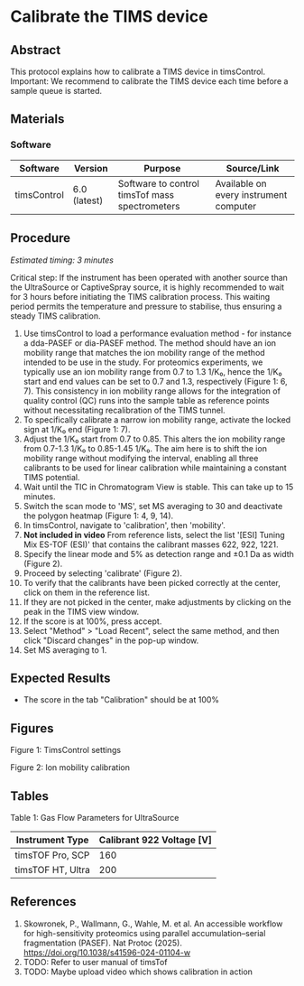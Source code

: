 # Calibrate the TIMS device


## Abstract
This protocol explains how to calibrate a TIMS device in timsControl.
Important: We recommend to calibrate the TIMS device each time before a sample queue is started.


## Materials

### Software
| Software | Version | Purpose | Source/Link |
|----------|---------|---------|------------|
| timsControl | 6.0 (latest) | Software to control timsTof mass spectrometers | Available on every instrument computer |


## Procedure
*Estimated timing: 3 minutes*

Critical step: If the instrument has been operated with another source than the UltraSource or CaptiveSpray source, it is highly recommended to wait for 3 hours before initiating the TIMS calibration process. This waiting period permits the temperature and pressure to stabilise, thus ensuring a steady TIMS calibration.
1. Use timsControl to load a performance evaluation method - for instance a dda-PASEF or dia-PASEF method. The method should have an ion mobility range that matches the ion mobility range of the method intended to be use in the study. For proteomics experiments, we typically use an ion mobility range from 0.7 to 1.3 1/K₀, hence the 1/K₀ start and end values can be set to 0.7 and 1.3, respectively (Figure 1: 6, 7). This consistency in ion mobility range allows for the integration of quality control (QC) runs into the sample table as reference points without necessitating recalibration of the TIMS tunnel.
2. To specifically calibrate a narrow ion mobility range, activate the locked sign at 1/K₀ end (Figure 1: 7).
3. Adjust the 1/K₀ start from 0.7 to 0.85. This alters the ion mobility range from 0.7-1.3 1/K₀ to 0.85-1.45 1/K₀. The aim here is to shift the ion mobility range without modifying the interval, enabling all three calibrants to be used for linear calibration while maintaining a constant TIMS potential.
4. Wait until the TIC in Chromatogram View is stable. This can take up to 15 minutes.
5. Switch the scan mode to 'MS', set MS averaging to 30 and deactivate the polygon heatmap (Figure 1: 4, 9, 14).
6. In timsControl, navigate to 'calibration', then 'mobility'.
7. **Not included in video** From reference lists, select the list '[ESI] Tuning Mix ES-TOF (ESI)' that contains the calibrant masses 622, 922, 1221.
8. Specify the linear mode and 5% as detection range and ±0.1 Da as width (Figure 2).
9. Proceed by selecting 'calibrate' (Figure 2).
10. To verify that the calibrants have been picked correctly at the center, click on them in the reference list.
11. If they are not picked in the center, make adjustments by clicking on the peak in the TIMS view window.
12. If the score is at 100%, press accept.
13. Select "Method" > "Load Recent", select the same method, and then click "Discard changes" in the pop-up window.
14. Set MS averaging to 1.


## Expected Results
- The score in the tab "Calibration" should be at 100%


## Figures
Figure 1: TimsControl settings

Figure 2: Ion mobility calibration

## Tables
Table 1: Gas Flow Parameters for UltraSource

| Instrument Type | Calibrant 922 Voltage [V] |
|----------------|---------------------------|
| timsTOF Pro, SCP | 160 |
| timsTOF HT, Ultra | 200 |

## References
1. Skowronek, P., Wallmann, G., Wahle, M. et al. An accessible workflow for high-sensitivity proteomics using parallel accumulation–serial fragmentation (PASEF). Nat Protoc (2025). https://doi.org/10.1038/s41596-024-01104-w
2. TODO: Refer to user manual of timsTof
3. TODO: Maybe upload video which shows calibration in action
